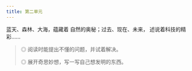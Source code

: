 ```yaml
---
title: 第二单元
---
```


蓝天、森林、大海，蕴藏着
自然的奥秘；过去、现在、未来，
述说着科技的精彩……  

> ◎ 阅读时能提出不懂的问题，并试着解决。
>
> ◎ 展开奇思妙想，写一写自己想发明的东西。
